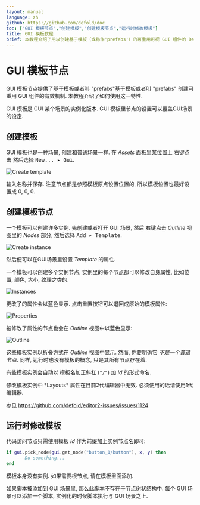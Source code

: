 ```yaml
---
layout: manual
language: zh
github: https://github.com/defold/doc
toc: ["GUI 模板节点","创建模板","创建模板节点","运行时修改模板"]
title: GUI 模板教程
brief: 本教程介绍了用以创建基于模板（或称作'prefabs'）的可重用可视 GUI 组件的 Defold GUI 模板系统.
---
```


# GUI 模板节点

GUI 模板节点提供了基于模板或者叫 "prefabs"基于模板或者叫 "prefabs" 创建可重用 GUI 组件的有效机制. 本教程介绍了如何使用这一特性.

GUI 模板是 GUI 某个场景的实例化版本. GUI 模板里节点的设置可以覆盖GUI场景的设定.

## 创建模板

GUI 模板也是一种场景, 创建和普通场景一样. 在 *Assets* 面板里某位置上 <kbd>右键点击</kbd> 然后选择 <kbd>New... ▸ Gui</kbd>.

![Create template](/manuals/images/gui-templates/create.png)

输入名称并保存. 注意节点都是参照模板原点设置位置的, 所以模板位置也最好设置成 0, 0, 0.

## 创建模板节点

一个模板可以创建许多实例. 先创建或者打开 GUI 场景, 然后 <kbd>右键点击</kbd> *Outline* 视图里的 *Nodes* 部分, 然后选择 <kbd>Add ▸ Template</kbd>.

![Create instance](/manuals/images/gui-templates/create_instance.png)

然后便可以在GUI场景里设置 *Template* 的属性.

一个模板可以创建多个实例节点, 实例里的每个节点都可以修改自身属性, 比如位置,  颜色, 大小, 纹理之类的.

![Instances](/manuals/images/gui-templates/instances.png)

更改了的属性会以蓝色显示. 点击重置按钮可以退回成原始的模板属性:

![Properties](/manuals/images/gui-templates/properties.png)

被修改了属性的节点也会在 *Outline* 视图中以蓝色显示:

![Outline](/manuals/images/gui-templates/outline.png)

这些模板实例以折叠方式在 *Outline* 视图中显示. 然而, 你要明确它 *不是一个普通节点*. 同样, 运行时也没有模板的概念, 只是其所有节点存在着.

有些模板实例会自动以 模板名加正斜杠 (`"/"`) 加 *Id* 的形式命名.

<div class='sidenote' markdown='1'>
修改模板实例中 *Layouts* 属性在目前2代编辑器中无效. 必须使用的话请使用1代编辑器.

参见 https://github.com/defold/editor2-issues/issues/1124
</div>

## 运行时修改模板

代码访问节点只需使用模板 *Id* 作为前缀加上实例节点名即可:

```lua
if gui.pick_node(gui.get_node("button_1/button"), x, y) then
    -- Do something...
end
```

模板本身没有实例. 如果需要根节点, 请在模板里面添加.

如果脚本被添加到 GUI 场景里, 那么此脚本不存在于节点树状结构中. 每个 GUI 场景可以添加一个脚本, 实例化的时候脚本执行与 GUI 场景之上.

